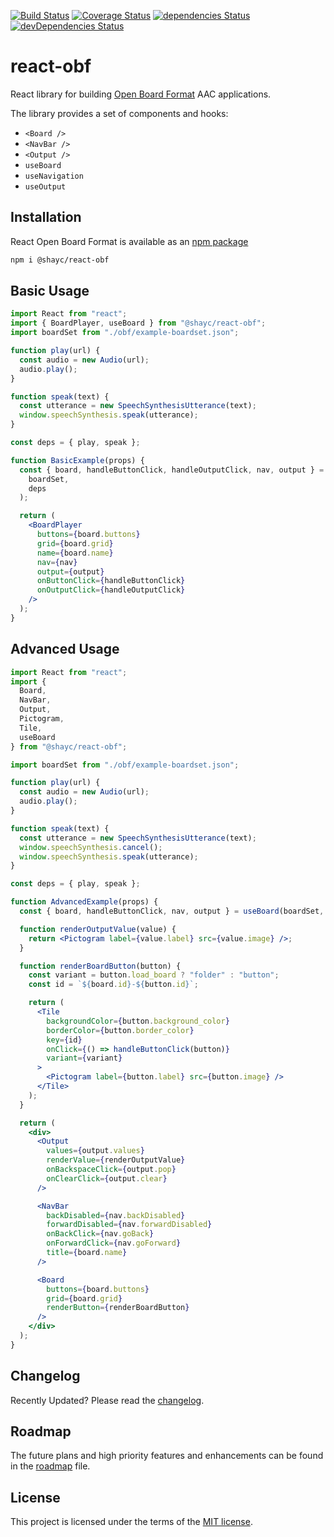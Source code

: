 [![Build Status](https://travis-ci.com/shayc/react-obf.svg?branch=master)](https://travis-ci.com/shayc/react-obf)
[![Coverage Status](https://coveralls.io/repos/github/shayc/react-obf/badge.svg?branch=master)](https://coveralls.io/github/shayc/react-obf?branch=master)
[![dependencies Status](https://david-dm.org/shayc/react-obf/status.svg)](https://david-dm.org/shayc/react-obf)
[![devDependencies Status](https://david-dm.org/shayc/react-obf/dev-status.svg)](https://david-dm.org/shayc/react-obf?type=dev)

# react-obf

React library for building [Open Board Format](https://www.openboardformat.org) AAC applications.

The library provides a set of components and hooks:

- `<Board />`
- `<NavBar />`
- `<Output />`
- `useBoard`
- `useNavigation`
- `useOutput`

## Installation

React Open Board Format is available as an [npm package](https://www.npmjs.com/package/@shayc/react-obf)

```sh
npm i @shayc/react-obf
```

## Basic Usage

```jsx
import React from "react";
import { BoardPlayer, useBoard } from "@shayc/react-obf";
import boardSet from "./obf/example-boardset.json";

function play(url) {
  const audio = new Audio(url);
  audio.play();
}

function speak(text) {
  const utterance = new SpeechSynthesisUtterance(text);
  window.speechSynthesis.speak(utterance);
}

const deps = { play, speak };

function BasicExample(props) {
  const { board, handleButtonClick, handleOutputClick, nav, output } = useBoard(
    boardSet,
    deps
  );

  return (
    <BoardPlayer
      buttons={board.buttons}
      grid={board.grid}
      name={board.name}
      nav={nav}
      output={output}
      onButtonClick={handleButtonClick}
      onOutputClick={handleOutputClick}
    />
  );
}
```

## Advanced Usage

```jsx
import React from "react";
import {
  Board,
  NavBar,
  Output,
  Pictogram,
  Tile,
  useBoard
} from "@shayc/react-obf";

import boardSet from "./obf/example-boardset.json";

function play(url) {
  const audio = new Audio(url);
  audio.play();
}

function speak(text) {
  const utterance = new SpeechSynthesisUtterance(text);
  window.speechSynthesis.cancel();
  window.speechSynthesis.speak(utterance);
}

const deps = { play, speak };

function AdvancedExample(props) {
  const { board, handleButtonClick, nav, output } = useBoard(boardSet, deps);

  function renderOutputValue(value) {
    return <Pictogram label={value.label} src={value.image} />;
  }

  function renderBoardButton(button) {
    const variant = button.load_board ? "folder" : "button";
    const id = `${board.id}-${button.id}`;

    return (
      <Tile
        backgroundColor={button.background_color}
        borderColor={button.border_color}
        key={id}
        onClick={() => handleButtonClick(button)}
        variant={variant}
      >
        <Pictogram label={button.label} src={button.image} />
      </Tile>
    );
  }

  return (
    <div>
      <Output
        values={output.values}
        renderValue={renderOutputValue}
        onBackspaceClick={output.pop}
        onClearClick={output.clear}
      />

      <NavBar
        backDisabled={nav.backDisabled}
        forwardDisabled={nav.forwardDisabled}
        onBackClick={nav.goBack}
        onForwardClick={nav.goForward}
        title={board.name}
      />

      <Board
        buttons={board.buttons}
        grid={board.grid}
        renderButton={renderBoardButton}
      />
    </div>
  );
}
```

## Changelog

Recently Updated?
Please read the [changelog](https://github.com/shayc/react-obf/releases).

## Roadmap

The future plans and high priority features and enhancements can be found in the [roadmap](https://github.com/shayc/react-obf/roadmap.md) file.

## License

This project is licensed under the terms of the
[MIT license](/LICENSE).
